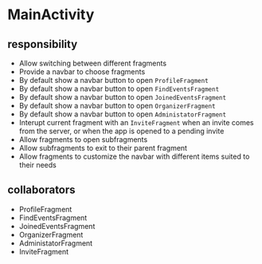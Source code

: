 # MainActivity
## responsibility
- Allow switching between different fragments
- Provide a navbar to choose fragments
- By default show a navbar button to open `ProfileFragment`
- By default show a navbar button to open `FindEventsFragment`
- By default show a navbar button to open `JoinedEventsFragment`
- By default show a navbar button to open `OrganizerFragment`
- By default show a navbar button to open `AdministatorFragment`
- Interupt current fragment with an `InviteFragment` when an invite comes from the server, or when the app is opened to a pending invite
- Allow fragments to open subfragments
- Allow subfragments to exit to their parent fragment
- Allow fragments to customize the navbar with different items suited to their needs
## collaborators
- ProfileFragment
- FindEventsFragment
- JoinedEventsFragment
- OrganizerFragment
- AdministatorFragment
- InviteFragment